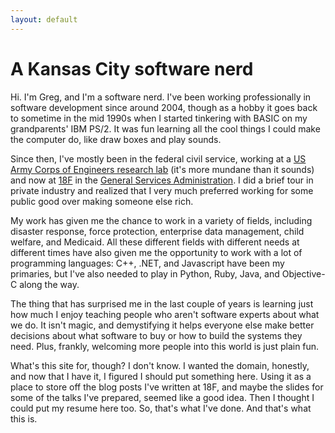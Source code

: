 ```yaml
---
layout: default
---
```


# A Kansas City software nerd

Hi. I'm Greg, and I'm a software nerd. I've been working professionally in
software development since around 2004, though as a hobby it goes back to
sometime in the mid 1990s when I started tinkering with BASIC on my
grandparents' IBM PS/2. It was fun learning all the cool things I could make
the computer do, like draw boxes and play sounds.

Since then, I've mostly been in the federal civil service, working at a
[US Army Corps of Engineers research lab](https://www.erdc.usace.army.mil/Locations/ITL/)
(it's more mundane than it sounds) and now
at [18F](https://18f.gsa.gov/) in the
[General Services Administration](https://gsa.gov/). I did a brief tour in
private industry and realized that I very much preferred working for some
public good over making someone else rich.

My work has given me the chance to work in a variety of fields, including
disaster response, force protection, enterprise data management, child welfare,
and Medicaid. All these different fields with different needs at different
times have also given me the opportunity to work with a lot of programming
languages: C++, .NET, and Javascript have been my primaries, but I've also
needed to play in Python, Ruby, Java, and Objective-C along the way.

The thing that has surprised me in the last couple of years is learning just
how much I enjoy teaching people who aren't software experts about what we do.
It isn't magic, and demystifying it helps everyone else make better decisions
about what software to buy or how to build the systems they need. Plus,
frankly, welcoming more people into this world is just plain fun.

What's this site for, though? I don't know. I wanted the domain, honestly, and
now that I have it, I figured I should put something here. Using it as a place
to store off the blog posts I've written at 18F, and maybe the slides for some
of the talks I've prepared, seemed like a good idea. Then I thought I could
put my resume here too. So, that's what I've done. And that's what this is.
